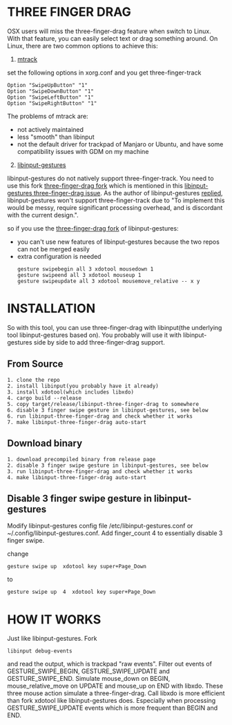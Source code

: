 # THREE FINGER DRAG
OSX users will miss the three-finger-drag feature when switch to Linux. With that feature, you can easily select text or drag something around. On Linux, there are two common options to achieve this:
1. [mtrack](https://github.com/p2rkw/xf86-input-mtrack)

set the following options in xorg.conf and you get three-finger-track
```
Option "SwipeUpButton" "1"
Option "SwipeDownButton" "1"
Option "SwipeLeftButton" "1"
Option "SwipeRightButton" "1"
```

The problems of mtrack are:    
* not actively maintained
* less "smooth" than libinput
* not the default driver for trackpad of Manjaro or Ubuntu, and have some compatibility issues with GDM on my machine


2. [libinput-gestures](https://github.com/bulletmark/libinput-gestures)

libinput-gestures do not natively support three-finger-track. You need to use this fork [three-finger-drag fork](https://github.com/daveriedstra/libinput-gestures/tree/three-finger-drag) which is mentioned in this [libinput-gestures three-finger-drag issue](https://github.com/bulletmark/libinput-gestures/issues/10#issuecomment-441459797). As the author of libinput-gestures [replied](https://github.com/bulletmark/libinput-gestures/issues/10#issuecomment-247980222), libinput-gestures won't support three-finger-track due to "To implement this would be messy, require significant processing overhead, and is discordant with the current design.". 

so if you use the [three-finger-drag fork](https://github.com/daveriedstra/libinput-gestures/tree/three-finger-drag) of libinput-gestures:
* you can't use new features of libinput-gestures because the two repos can not be merged easily
* extra configuration is needed
    ```
    gesture swipebegin all 3 xdotool mousedown 1
    gesture swipeend all 3 xdotool mouseup 1
    gesture swipeupdate all 3 xdotool mousemove_relative -- x y
    ```

# INSTALLATION

So with this tool, you can use three-finger-drag with libinput(the underlying tool libinput-gestures based on). You probably will use it with libinput-gestures side by side to add three-finger-drag support.

## From Source
```
1. clone the repo
2. install libinput(you probably have it already)
3. install xdotool(which includes libxdo)
4. cargo build --release
5. copy target/release/libinput-three-finger-drag to somewhere
6. disable 3 finger swipe gesture in libinput-gestures, see below
6. run libinput-three-finger-drag and check whether it works
7. make libinput-three-finger-drag auto-start
```
## Download binary
```
1. download precompiled binary from release page
2. disable 3 finger swipe gesture in libinput-gestures, see below
3. run libinput-three-finger-drag and check whether it works
4. make libinput-three-finger-drag auto-start
```

## Disable 3 finger swipe gesture in libinput-gestures
Modify libinput-gestures config file /etc/libinput-gestures.conf or ~/.config/libinput-gestures.conf. 
Add finger_count 4 to essentially disable 3 finger swipe.

change
``` 
gesture swipe up  xdotool key super+Page_Down 
```
to
```
gesture swipe up  4  xdotool key super+Page_Down
```

# HOW IT WORKS
Just like libinput-gestures. Fork
```
libinput debug-events
```
and read the output, which is trackpad "raw events". Filter out events of GESTURE_SWIPE_BEGIN, GESTURE_SWIPE_UPDATE and GESTURE_SWIPE_END. Simulate mouse_down on BEGIN, mouse_relative_move on UPDATE and mouse_up on END with libxdo. These three mouse action simulate a three-finger-drag. Call libxdo is more efficient than fork xdotool like libinput-gestures does. Especially when processing GESTURE_SWIPE_UPDATE events which is more frequent than BEGIN and END. 
